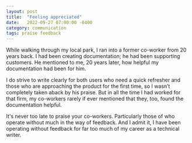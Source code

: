 ```yaml
---
layout: post
title:  "Feeling appreciated"
date:   2022-09-27 07:00:00 -0400
category: communication
tags: praise feedback
---
```

While walking through my local park, I ran into a former co-worker from 20 years back. I had been creating documentation; he had been supporting customers. He mentioned to me, 20 years later, how helpful my documentation had been for him. 

I do strive to write clearly for both users who need a quick refresher and those who are approaching the product for the first time, so I wasn’t completely taken aback by his praise. But in all the time I had worked for that firm, my co-workers rarely if ever mentioned that they, too, found the documentation helpful.

It's never too late to praise your co-workers. Particularly those of who operate without much in the way of feedback. And I admit it, I have been operating without feedback for far too much of my career as a technical writer.
